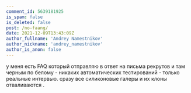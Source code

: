 ```yaml
---
comment_id: 5639181925
is_spam: false
is_deleted: false
post: /no-faang/
date: 2021-12-09T13:43:09Z
author_fullname: 'Andrey Namestnikov'
author_nickname: 'andrey_namestnikov'
author_is_anon: false
---
```


<p>у меня есть FAQ который отправляю в ответ на письма рекрутов и там черным по белому - никаких автоматических тестирований - только реальные интервью. сразу все силиконовые галеры и их клоны отваливаются .</p>
